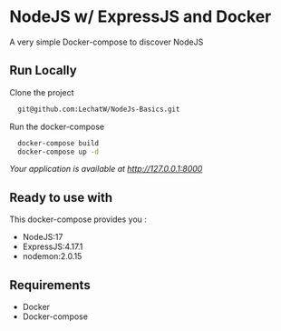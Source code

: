 # NodeJS w/ ExpressJS and Docker

A very simple Docker-compose to discover NodeJS

## Run Locally

Clone the project

```bash
  git@github.com:LechatW/NodeJs-Basics.git
```

Run the docker-compose

```bash
  docker-compose build
  docker-compose up -d
```

*Your application is available at http://127.0.0.1:8000*

## Ready to use with

This docker-compose provides you :

- NodeJS:17
- ExpressJS:4.17.1
- nodemon:2.0.15

## Requirements

- Docker
- Docker-compose